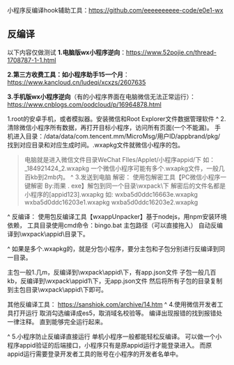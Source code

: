小程序反编译hook辅助工具：<https://github.com/eeeeeeeeee-code/e0e1-wx>

## **反编译**
以下内容仅做测试
**1.电脑版wx小程序逆向**：<https://www.52pojie.cn/thread-1708787-1-1.html>

**2.第三方收费工具：如小程序助手15一个月**：<https://www.kancloud.cn/ludeqi/xcxzs/2607635>

**3.手机版wx小程序逆向**（有的小程序界面在电脑微信无法正常运行）：<https://www.cnblogs.com/oodcloud/p/16964878.html>

1.root的安卓手机，或者模拟器。安装微信和Root Explorer文件数据管理软件
^
2.清除微信小程序所有数据，再打开目标小程序，访问所有页面(一个不能漏)。
手机进入目录：/data/data/com.tencent.mm/MicroMsg/用户ID/appbrand/pkg/
找到对应目录和对应生成时间。.wxapkg文件就微信小程序的包。
>电脑就是进入微信文件目录WeChat FIles/Applet/小程序appid/下
如：_184921424_2.wxapkg
一个微信小程序可能有多个.wxapkg文件，一般几百kb到2mb内。
^
3.发送到电脑
解密：
使用包解密工具【PC微信小程序一键解密 By:雨果 . exe】解包到同一个目录\wxpack\下
解密后的文件名都是小程序的[appid123].wxapkg
>如:
wxba5d0ddc16663e.wxapkg
wxba5d0ddc16203e1.wxapkg
wxba5d0ddc16203e2.wxapkg

^
反编译：
使用包反编译工具【wxappUnpacker】基于nodejs，用npm安装环境依赖，
工具目录使用cmd命令：bingo.bat 主包路径（可以直接拖入）
自动反编译到\wxpack\appid\目录下。

^
如果是多个.wxapkg的，就是分包小程序，要分主包和子包分别进行反编译到同一目录。

主包一般1.几m，反编译到\wxpack\appid\下，有app.json文件
子包一般几百kb，反编译到\wxpack\appid1\下，无app.json文件
然后将所有子包的目录复制到主包目录\wxpack\appid\下即可。

其他反编译工具：
<https://sanshiok.com/archive/14.htm>
^
4.使用微信开发者工具打开运行
取消勾选编译成es5，取消域名校验等。
编译出现报错的找到报错处一律注释。
直到能够完全运行起来。

^
5.小程序防止反编译直接运行
单机小程序一般都能轻松反编译。
可以做一个小程序appid验证的后端接口，小程序只有是原appid运行才能登录进入。
而原appid运行需要登录开发者工具的账号在小程序的开发者名单中。
